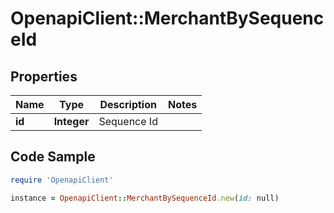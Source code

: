 # OpenapiClient::MerchantBySequenceId

## Properties

Name | Type | Description | Notes
------------ | ------------- | ------------- | -------------
**id** | **Integer** | Sequence Id | 

## Code Sample

```ruby
require 'OpenapiClient'

instance = OpenapiClient::MerchantBySequenceId.new(id: null)
```


